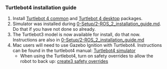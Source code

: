 ### Turtlebot4 installation guide
1. Install [Turtlebot 4 common](https://turtlebot.github.io/turtlebot4-user-manual/software/turtlebot4_common.html) and [Turtlebot 4 desktop](https://turtlebot.github.io/turtlebot4-user-manual/software/turtlebot4_desktop.html) packages.
2. Simulator was installed during [0-Setup/2-ROS_2_installation_guide.md](../../0-Setup/2-ROS_2_installation_guide.md#gazebo-1110-classic-simulation-software-installation). Do that if you have not done so already.
3. The Turtlebot3 model is now available for install, do that now. Instructions are also in [0-Setup/2-ROS_2_installation_guide.md](../../0-Setup/2-ROS_2_installation_guide.md#gazebo-1110-classic-simulation-software-installation)
4. Mac users will need to use Gazebo Ignition with Turtlebot4. Instructions can be found in the turtlebot4 manual: [Turtlebot4 simulator](https://turtlebot.github.io/turtlebot4-user-manual/software/turtlebot4_simulator.html)
    - When using the Turtlebot4, turn on safety overrides to allow the robot to back up: [create3 safety overrides](https://iroboteducation.github.io/create3_docs/api/safety/)